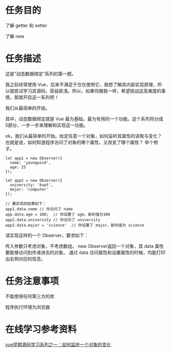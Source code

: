 # 任务目的

了解 getter 和 setter

了解 new

# 任务描述
这是“动态数据绑定”系列的第一题。

我之前经常使用 Vue，后来不满足于仅仅使用它，我想了解其内部实现原理，所以就尝试学习其源码，获益匪浅。所以，如果你跟我一样，希望挑战这高难度的事情，那就开启这一系列吧！

我们从最简单的开始。

其中，动态数据绑定就是 Vue 最为基础，最为有用的一个功能。这个系列将分成5部分，一步一步来理解和实现这一功能。

ok，我们从最简单的开始。给定任意一个对象，如何监听其属性的读取与变化？也就是说，如何知道程序访问了对象的哪个属性，又改变了哪个属性？ 举个例子。

    let app1 = new Observer({
      name: 'youngwind',
      age: 25
    });

    let app2 = new Observer({
      university: 'bupt',
      major: 'computer'
    });

    // 要实现的结果如下：
    app1.data.name // 你访问了 name
    app.data.age = 100;  // 你设置了 age，新的值为100
    app2.data.university // 你访问了 university
    app2.data.major = 'science'  // 你设置了 major，新的值为 science

请实现这样的一个 Observer，要求如下：

传入参数只考虑对象，不考虑数组。
new Observer返回一个对象，其 data 属性要能够访问到传递进去的对象。
通过 data 访问属性和设置属性的时候，均能打印出右侧对应的信息。
# 任务注意事项

不能使用任何第三方的库

程序执行环境为浏览器

# 在线学习参考资料

[vue早期源码学习系列之一：如何监听一个对象的变化](https://github.com/youngwind/blog/issues/84)